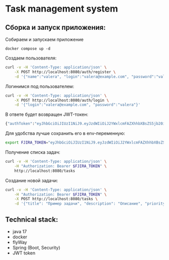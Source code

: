 # Task management system


## Сборка и запуск приложения:

Собираем и запускаем приложение
```
docker compose up -d
```

Создаем пользователя:
```bash
curl -v -H 'Content-Type: application/json' \
    -X POST http://localhost:8080/auth/register \
    -d '{"name":"valera", "login":"valera@example.com", "password":"valera"}'
```

Логинимся под пользователем:
```bash
curl -v -H 'Content-Type: application/json' \
    -X POST http://localhost:8080/auth/login \
    -d '{"login":"valera@example.com", "password":"valera"}' 
```

В ответе будет возвращен JWT-токен:
```bash
{"authToken":"eyJhbGciOiJIUzI1NiJ9.eyJzdWIiOiJ2YWxlcmFAZXhhbXBsZS5jb20iLCJyb2xlIjpbXSwiaWF0IjoxNzAyOTE1NDg4LCJleHAiOjE3MDI5NTE0ODh9.vyhAUMzSbwKpOO0eU4gv1scQaf5611J2xIqDyBENOiw"}
```

Для удобства лучше сохранить его в env-переменную:
```bash
export FJIRA_TOKEN="eyJhbGciOiJIUzI1NiJ9.eyJzdWIiOiJ2YWxlcmFAZXhhbXBsZS5jb20iLCJyb2xlIjpbXSwiaWF0IjoxNzAyOTE1NDg4LCJleHAiOjE3MDI5NTE0ODh9.vyhAUMzSbwKpOO0eU4gv1scQaf5611J2xIqDyBENOiw"
```

Получение списка задач:
```bash
curl -v -H 'Content-Type: application/json' \
    -H "Authorization: Bearer $FJIRA_TOKEN" \
    http://localhost:8080/tasks 
```

Создание новой задачи:
```bash
curl -v -H 'Content-Type: application/json' \
    -H "Authorization: Bearer $FJIRA_TOKEN" \
    -X POST http://localhost:8080/tasks \
    -d '{"title": "Пример задачи", "description": "Описание", "priority": "MINOR"}' 
```
## Technical stack:
* java 17
* docker
* flyWay
* Spring (Boot, Security)
* JWT token

